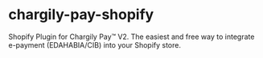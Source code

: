 # chargily-pay-shopify
Shopify Plugin for Chargily Pay™ V2. The easiest and free way to integrate e-payment (EDAHABIA/CIB) into your Shopify store.
